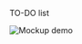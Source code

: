 
TO-DO list


![Mockup demo](https://github.com/himanshu-17lodhi/TODO_webapp/blob/main/app%20layout.png?raw=true)
